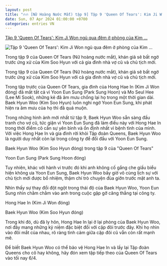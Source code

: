 ```yaml
---
layout: post
title: "🔥🔥 [Nữ Hoàng Nước Mắt) tập 9] Tập 9 'Queen Of Tears': Kim Ji Won ngủ qua đêm ở phòng của Kim ..."
date: Sun, 07 Apr 2024 01:00:00 +0700
categories: entries VN
---
```

[Tập 9 'Queen Of Tears': Kim Ji Won ngủ qua đêm ở phòng của Kim ...](https://thethaovanhoa.vn/tap-9-queen-of-tears-kim-ji-won-ngu-qua-dem-o-phong-cua-kim-soo-hyun-20240406160526144.htm)

![Tập 9 'Queen Of Tears': Kim Ji Won ngủ qua đêm ở phòng của Kim ...](https://thethaovanhoa.mediacdn.vn/thumb_w/1200/372676912336973824/2024/4/6/netflix-queen-of-tears-1712393890066232948486-26-0-1031-1920-crop-1712393932159671212433.jpg)

Trong tập 9 của Queen Of Tears (Nữ hoàng nước mắt), khán giả sẽ bất ngờ trước ứng xử của Kim Soo Hyun với cả gia đình nhà vợ cũ và chủ tịch mới.

Trong tập 9 của Queen Of Tears (Nữ hoàng nước mắt), khán giả sẽ bất ngờ trước ứng xử của Kim Soo Hyun với cả gia đình nhà vợ cũ và chủ tịch mới.

Trong tập trước của Queen Of Tears, gia đình của Hong Hae In (Kim Ji Won đóng) đã mất tất cả vì Yoon Eun Sung (Park Sung Hoon) và Mo Seul Hee (Lee Mi Sook), những kẻ đã âm mưu chống lại họ trong một thời gian dài. Baek Hyun Woo (Kim Soo Hyun) luôn nghi ngờ Yoon Eun Sung, khi phát hiện ra âm mưu của họ thì đã quá muộn.

Trong những hình ảnh mới nhất từ tập 9, Baek Hyun Woo sẵn sàng đấu tranh cho vợ cũ, tức giận vì Yoon Eun Sung đã làm điều này với Hong Hae In trong thời điểm cô cần sự yên bình và ổn định nhất vì bệnh tình của mình. Với việc Hong Hae In và gia đình rời khỏi Tập đoàn Queens, Baek Hyun Woo là người duy nhất còn lại trong công ty để đối đầu với Yoon Eun Sung.

Baek Hyun Woo (Kim Soo Hyun đóng) trong tập 9 của "Queen Of Tears"

Yoon Eun Sung (Park Sung Hoon đóng)

Tuy nhiên, khác với hành vi trước đó khi anh không cố gắng che giấu biểu hiện không ưa Yoon Eun Sung, Baek Hyun Woo bây giờ vô cùng lịch sự với chủ tịch mới được bổ nhiệm, thậm chí trò chuyện đùa giỡn trước mặt anh ta.

Nhìn thấy sự thay đổi đột ngột trong thái độ của Baek Hyun Woo, Yoon Eun Sung nhìn chằm chằm vào anh trong cuộc gặp gỡ căng thẳng tại công ty.

Hong Hae In (Kim Ji Won đóng)

Baek Hyun Woo (Kim Soo Hyun đóng)

Trong khi đó, dù đã ly hôn, Hong Hae In lại ở lại phòng của Baek Hyun Woo, nơi đây mang những kỷ niệm đặc biệt đối với cặp đôi trước đây. Khi họ nhìn vào đôi mắt của nhau, rõ ràng tình cảm giữa cặp đôi cũ vẫn còn rất mạnh mẽ.

Để biết Baek Hyun Woo có thể bảo vệ Hong Hae In và lấy lại Tập đoàn Queens cho cô hay không, hãy đón xem tập tiếp theo của Queen Of Tears vào tối nay 6/4.

